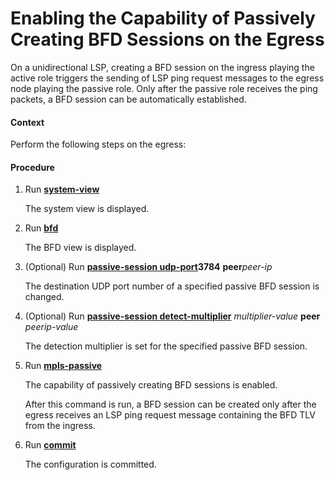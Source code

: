 Enabling the Capability of Passively Creating BFD Sessions on the Egress
========================================================================

On a unidirectional LSP, creating a BFD session on the ingress playing the active role triggers the sending of LSP ping request messages to the egress node playing the passive role. Only after the passive role receives the ping packets, a BFD session can be automatically established.

#### Context

Perform the following steps on the egress:


#### Procedure

1. Run [**system-view**](cmdqueryname=system-view)
   
   
   
   The system view is displayed.
2. Run [**bfd**](cmdqueryname=bfd)
   
   
   
   The BFD view is displayed.
3. (Optional) Run [**passive-session udp-port**](cmdqueryname=passive-session+udp-port)**3784** **peer***peer-ip*
   
   
   
   The destination UDP port number of a specified passive BFD session is changed.
4. (Optional) Run [**passive-session detect-multiplier**](cmdqueryname=passive-session+detect-multiplier) *multiplier-value* **peer** *peerip-value*
   
   
   
   The detection multiplier is set for the specified passive BFD session.
5. Run [**mpls-passive**](cmdqueryname=mpls-passive)
   
   
   
   The capability of passively creating BFD sessions is enabled.
   
   After this command is run, a BFD session can be created only after the egress receives an LSP ping request message containing the BFD TLV from the ingress.
6. Run [**commit**](cmdqueryname=commit)
   
   
   
   The configuration is committed.